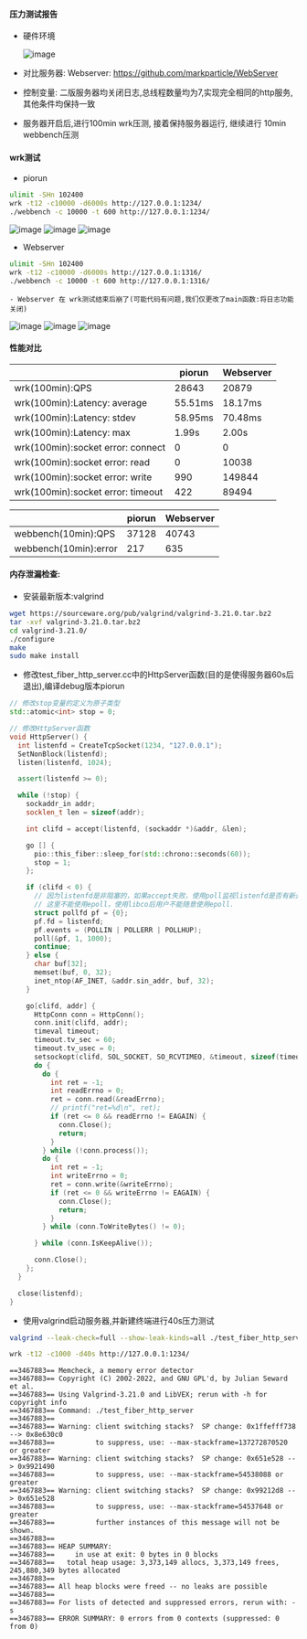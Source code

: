 #### 压力测试报告

- 硬件环境

    ![image](images/lscpu.png)

- 对比服务器: Webserver: https://github.com/markparticle/WebServer

- 控制变量: 二版服务器均关闭日志,总线程数量均为7,实现完全相同的http服务,其他条件均保持一致

- 服务器开启后,进行100min wrk压测, 接着保持服务器运行, 继续进行 10min webbench压测

#### wrk测试

- piorun

```sh
ulimit -SHn 102400
wrk -t12 -c10000 -d6000s http://127.0.0.1:1234/
./webbench -c 10000 -t 600 http://127.0.0.1:1234/
```

![image](images/piorun_pressure_test.png)
![image](images/piorun_pressure_test1.png)
![image](images/piorun_pressure_test2.png)

- Webserver

```sh
ulimit -SHn 102400
wrk -t12 -c10000 -d6000s http://127.0.0.1:1316/
./webbench -c 10000 -t 600 http://127.0.0.1:1316/
```

    - Webserver 在 wrk测试结束后崩了(可能代码有问题,我们仅更改了main函数:将日志功能关闭)

![image](images/webserver_pressure_test.png)
![image](images/webserver_pressure_test1.png)
![image](images/webserver_pressure_test1.png)


#### 性能对比

| | piorun | Webserver |
| --- | --- | --- |
| wrk(100min):QPS | 28643 | 20879 |
| wrk(100min):Latency: average | 55.51ms | 18.17ms |
| wrk(100min):Latency: stdev | 58.95ms | 70.48ms |
| wrk(100min):Latency: max | 1.99s | 2.00s |
| wrk(100min):socket error: connect | 0 | 0 |
| wrk(100min):socket error: read | 0 | 10038 |
| wrk(100min):socket error: write | 990 | 149844 |
| wrk(100min):socket error: timeout | 422 | 89494 |

| | piorun | Webserver |
| --- | --- | --- |
| webbench(10min):QPS | 37128 | 40743 |
| webbench(10min):error | 217 | 635 |

#### 内存泄漏检查:

- 安装最新版本:valgrind

```sh
wget https://sourceware.org/pub/valgrind/valgrind-3.21.0.tar.bz2
tar -xvf valgrind-3.21.0.tar.bz2
cd valgrind-3.21.0/
./configure
make
sudo make install
```

- 修改test_fiber_http_server.cc中的HttpServer函数(目的是使得服务器60s后退出),编译debug版本piorun

```cpp
// 修改stop变量的定义为原子类型
std::atomic<int> stop = 0;

// 修改HttpServer函数
void HttpServer() {
  int listenfd = CreateTcpSocket(1234, "127.0.0.1");
  SetNonBlock(listenfd);
  listen(listenfd, 1024);

  assert(listenfd >= 0);

  while (!stop) {
    sockaddr_in addr;
    socklen_t len = sizeof(addr);

    int clifd = accept(listenfd, (sockaddr *)&addr, &len);

    go [] {
      pio::this_fiber::sleep_for(std::chrono::seconds(60));
      stop = 1;
    };

    if (clifd < 0) {
      // 因为listenfd是非阻塞的，如果accept失败，使用poll监视listenfd是否有新连接可accept.
      // 这里不能使用epoll，使用libco后用户不能随意使用epoll.
      struct pollfd pf = {0};
      pf.fd = listenfd;
      pf.events = (POLLIN | POLLERR | POLLHUP);
      poll(&pf, 1, 1000);
      continue;
    } else {
      char buf[32];
      memset(buf, 0, 32);
      inet_ntop(AF_INET, &addr.sin_addr, buf, 32);
    }

    go[clifd, addr] {
      HttpConn conn = HttpConn();
      conn.init(clifd, addr);
      timeval timeout;
      timeout.tv_sec = 60;
      timeout.tv_usec = 0;
      setsockopt(clifd, SOL_SOCKET, SO_RCVTIMEO, &timeout, sizeof(timeout));
      do {
        do {
          int ret = -1;
          int readErrno = 0;
          ret = conn.read(&readErrno);
          // printf("ret=%d\n", ret);
          if (ret <= 0 && readErrno != EAGAIN) {
            conn.Close();
            return;
          }
        } while (!conn.process());
        do {
          int ret = -1;
          int writeErrno = 0;
          ret = conn.write(&writeErrno);
          if (ret <= 0 && writeErrno != EAGAIN) {
            conn.Close();
            return;
          }
        } while (conn.ToWriteBytes() != 0);

      } while (conn.IsKeepAlive());

      conn.Close();
    };
  }

  close(listenfd);
}
```

- 使用valgrind启动服务器,并新建终端进行40s压力测试

```sh
valgrind --leak-check=full --show-leak-kinds=all ./test_fiber_http_server
```

```sh
wrk -t12 -c1000 -d40s http://127.0.0.1:1234/
```

```
==3467883== Memcheck, a memory error detector
==3467883== Copyright (C) 2002-2022, and GNU GPL'd, by Julian Seward et al.
==3467883== Using Valgrind-3.21.0 and LibVEX; rerun with -h for copyright info
==3467883== Command: ./test_fiber_http_server
==3467883== 
==3467883== Warning: client switching stacks?  SP change: 0x1ffefff738 --> 0x8e630c0
==3467883==          to suppress, use: --max-stackframe=137272870520 or greater
==3467883== Warning: client switching stacks?  SP change: 0x651e528 --> 0x9921490
==3467883==          to suppress, use: --max-stackframe=54538088 or greater
==3467883== Warning: client switching stacks?  SP change: 0x99212d8 --> 0x651e528
==3467883==          to suppress, use: --max-stackframe=54537648 or greater
==3467883==          further instances of this message will not be shown.
==3467883== 
==3467883== HEAP SUMMARY:
==3467883==     in use at exit: 0 bytes in 0 blocks
==3467883==   total heap usage: 3,373,149 allocs, 3,373,149 frees, 245,880,349 bytes allocated
==3467883== 
==3467883== All heap blocks were freed -- no leaks are possible
==3467883== 
==3467883== For lists of detected and suppressed errors, rerun with: -s
==3467883== ERROR SUMMARY: 0 errors from 0 contexts (suppressed: 0 from 0)
```
